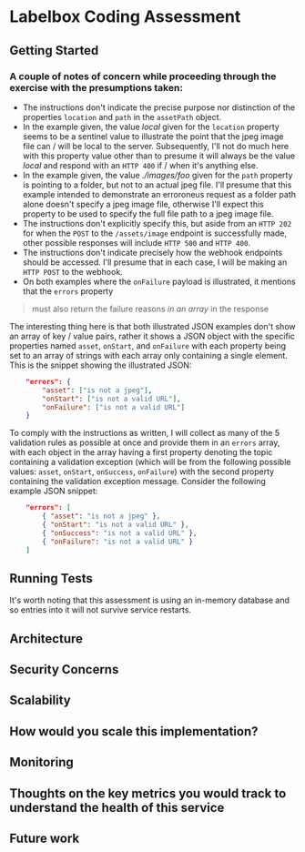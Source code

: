 # Labelbox Coding Assessment

## Getting Started
### A couple of notes of concern while proceeding through the exercise with the presumptions taken:  
- The instructions don't indicate the precise purpose nor distinction of the properties `location` and `path` in the `assetPath` object.
- In the example given, the value _local_ given for the `location` property seems to be a sentinel value to illustrate the point that the jpeg image file 
can / will be local to the server. Subsequently, I'll not do much here with this property value other than to presume it will always be the 
value _local_ and respond with an `HTTP 400` if / when it's anything else.
- In the example given, the value _./images/foo_ given for the `path` property is pointing to a folder, but not to an actual jpeg file. I'll presume that this example intended to 
demonstrate an erroroneus request as a folder path alone doesn't specify a jpeg image file, otherwise I'll expect this property to be used to specify the full file path to a 
jpeg image file.
- The instructions don't explicitly specify this, but aside from an `HTTP 202` for when the `POST` to the `/assets/image` endpoint is successfully made, other possible 
responses will include `HTTP 500` and `HTTP 400`.
- The instructions don't indicate precisely how the webhook endpoints should be accessed. I'll presume that in each case, I will be making an `HTTP POST` to the webhook.
- On both examples where the `onFailure` payload is illustrated, it mentions that the `errors` property  
> must also return the failure reasons *in an array* in the response

The interesting thing here is that both illustrated JSON examples don't show an array of key / value pairs, rather it shows a JSON object with the specific properties named `asset`, 
`onStart`, and `onFailure` with each property being set to an array of strings with each array only containing a single element.  
This is the snippet showing the illustrated JSON:  
```json
    "errors": {
        "asset": ["is not a jpeg"],
        "onStart": ["is not a valid URL"],
        "onFailure": ["is not a valid URL"]
    }
```

To comply with the instructions as written, I will collect as many of the 5 validation rules as possible at once and provide them in an `errors` array, with each object in the 
array having a first property denoting the topic containing a validation exception (which will be from the following possible values: `asset`, `onStart`, `onSuccess`, `onFailure`) with
the second property containing the validation exception message. Consider the following example JSON snippet:
```json
    "errors": [
        { "asset": "is not a jpeg" },
        { "onStart": "is not a valid URL" },
        { "onSuccess": "is not a valid URL" },
        { "onFailure": "is not a valid URL" }
    ]
```


## Running Tests
It's worth noting that this assessment is using an in-memory database and so entries into it will not survive service restarts.

## Architecture

## Security Concerns

## Scalability

## How would you scale this implementation?

## Monitoring

## Thoughts on the key metrics you would track to understand the health of this service

## Future work